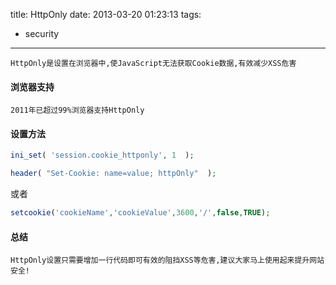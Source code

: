 title: HttpOnly
date: 2013-03-20 01:23:13
tags:

- security

---
	HttpOnly是设置在浏览器中,使JavaScript无法获取Cookie数据,有效减少XSS危害
	
<!-- more -->

#### 浏览器支持
	2011年已超过99%浏览器支持HttpOnly

#### 设置方法

```php
ini_set( 'session.cookie_httponly', 1  );
```

```php
header( "Set-Cookie: name=value; httpOnly"  );
```

或者

```php
setcookie('cookieName','cookieValue',3600,'/',false,TRUE);
```

#### 总结
	HttpOnly设置只需要增加一行代码即可有效的阻挡XSS等危害,建议大家马上使用起来提升网站安全!
